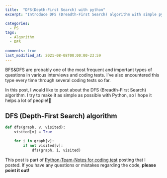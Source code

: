 ```yaml
---
title:  "DFS(Depth-First Search) with python"
excerpt: "Introduce DFS (Dreadth-First Search) algorithm with simple python code"

categories:
  - PS
tags:
  - Algorithm
  - DFS

comments: true
last_modified_at: 2021-08-08T00:00:00-23:59
---
```


BFS&DFS are probably one of the most frequent and important types of questions in various interviews and coding tests. I've also encountered this type every time through several coding tests so far. 

In this post, I would like to post about the DFS (Breadth-First Search) algorithm. I try to make it as simple as possible with Python, so I hope it helps a lot of people!🙏

## DFS (Depth-First Search) algorithm

```python
def dfs(graph, v, visited):
    visited[v] = True

    for i in graph[v]:
        if not visited[v]:
            dfs(graph, i, visited)
```

This post is part of [Python-Team-Notes for coding test](https://gimquokka.github.io/ps/%EC%95%8C%EA%B3%A0%EB%A6%AC%EC%A6%98_Python_Team_Notes/) posting that I posted. If you have any questions or mistakes regarding the code, **please point it out!**

